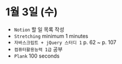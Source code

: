 # 1월 3일 (수)

- `Notion` 할 일 목록 작성
- `Stretching` minimum 1 minutes
- `자바스크립트 + jQuery 스터디 1` p. 62 ~ p. 107
- `컴퓨터활용능력 1급` 공부
- `Plank` 100 seconds
